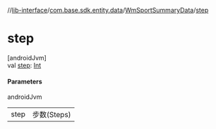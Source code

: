 //[lib-interface](../../../index.md)/[com.base.sdk.entity.data](../index.md)/[WmSportSummaryData](index.md)/[step](step.md)

# step

[androidJvm]\
val [step](step.md): [Int](https://kotlinlang.org/api/latest/jvm/stdlib/kotlin/-int/index.html)

#### Parameters

androidJvm

| | |
|---|---|
| step | 步数(Steps) |
